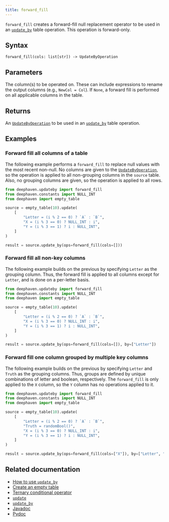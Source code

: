 ```yaml
---
title: forward_fill
---
```


`forward_fill` creates a forward-fill null replacement operator to be used in an [`update_by`](./updateBy.md) table operation. This operation is forward-only.

## Syntax

```
forward_fill(cols: list[str]) -> UpdateByOperation
```

## Parameters

<ParamTable>
<Param name="cols" type="list[str]">

The column(s) to be operated on. These can include expressions to rename the output columns (e.g., `NewCol = Col`). If `None`, a forward fill is performed on all applicable columns in the table.

</Param>
</ParamTable>

## Returns

An [`UpdateByOperation`](./updateBy.md#parameters) to be used in an [`update_by`](./updateBy.md) table operation.

## Examples

### Forward fill all columns of a table

The following example performs a `forward_fill` to replace null values with the most recent non-null. No columns are given to the [`UpdateByOperation`](./updateBy.md#parameters), so the operation is applied to all non-grouping columns in the `source` table. Also, no grouping columns are given, so the operation is applied to all rows.

```python order=result,source
from deephaven.updateby import forward_fill
from deephaven.constants import NULL_INT
from deephaven import empty_table

source = empty_table(10).update(
    [
        "Letter = (i % 2 == 0) ? `A` : `B`",
        "X = (i % 3 == 0) ? NULL_INT : i",
        "Y = (i % 3 == 1) ? i : NULL_INT",
    ]
)

result = source.update_by(ops=forward_fill(cols=[]))
```

### Forward fill all non-key columns

The following example builds on the previous by specifying `Letter` as the grouping column. Thus, the forward fill is applied to all columns except for `Letter`, and is done on a per-letter basis.

```python order=result,source
from deephaven.updateby import forward_fill
from deephaven.constants import NULL_INT
from deephaven import empty_table

source = empty_table(10).update(
    [
        "Letter = (i % 2 == 0) ? `A` : `B`",
        "X = (i % 3 == 0) ? NULL_INT : i",
        "Y = (i % 3 == 1) ? i : NULL_INT",
    ]
)

result = source.update_by(ops=forward_fill(cols=[]), by=["Letter"])
```

### Forward fill one column grouped by multiple key columns

The following example builds on the previous by specifying `Letter` and `Truth` as the grouping columns. Thus, groups are defined by unique combinations of letter and boolean, respectively. The `forward_fill` is only applied to the `X` column, so the `Y` column has no operations applied to it.

```python order=result,source
from deephaven.updateby import forward_fill
from deephaven.constants import NULL_INT
from deephaven import empty_table

source = empty_table(10).update(
    [
        "Letter = (i % 2 == 0) ? `A` : `B`",
        "Truth = randomBool()",
        "X = (i % 3 == 0) ? NULL_INT : i",
        "Y = (i % 3 == 1) ? i : NULL_INT",
    ]
)

result = source.update_by(ops=forward_fill(cols=["X"]), by=["Letter", "Truth"])
```

## Related documentation

- [How to use `update_by`](../../../how-to-guides/rolling-aggregations.md)
- [Create an empty table](../../../how-to-guides/new-and-empty-table.md#empty_table)
- [Ternary conditional operator](../../../how-to-guides/ternary-if-how-to.md)
- [`update`](../select/update.md)
- [`update_by`](./updateBy.md)
- [Javadoc](https://deephaven.io/core/javadoc/io/deephaven/api/updateby/UpdateByOperation.html#Fill(java.lang.String...))
- [Pydoc](/core/pydoc/code/deephaven.updateby.html#deephaven.updateby.forward_fill)
